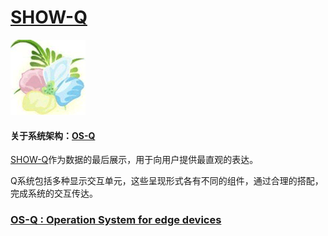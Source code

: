 ﻿# [SHOW-Q](https://github.com/OS-Q/SHOW-Q)

[![sites](OS-Q/qitas.png)](http://www.OS-Q.com)

#### 关于系统架构：[OS-Q](https://github.com/OS-Q/OS-Q)

[SHOW-Q](https://github.com/OS-Q/SHOW-Q)作为数据的最后展示，用于向用户提供最直观的表达。

Q系统包括多种显示交互单元，这些呈现形式各有不同的组件，通过合理的搭配，完成系统的交互传达。

### [OS-Q : Operation System for edge devices](http://www.OS-Q.com/SHOW-Q)
